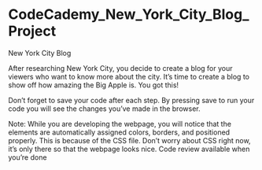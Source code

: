# CodeCademy_New_York_City_Blog_Project

New York City Blog

After researching New York City, you decide to create a blog for your viewers who want to know more about the city. It’s time to create a blog to show off how amazing the Big Apple is. You got this!

Don’t forget to save your code after each step. By pressing save to run your code you will see the changes you’ve made in the browser.

Note: While you are developing the webpage, you will notice that the elements are automatically assigned colors, borders, and positioned properly. This is because of the CSS file. Don’t worry about CSS right now, it’s only there so that the webpage looks nice.
Code review available when you’re done
